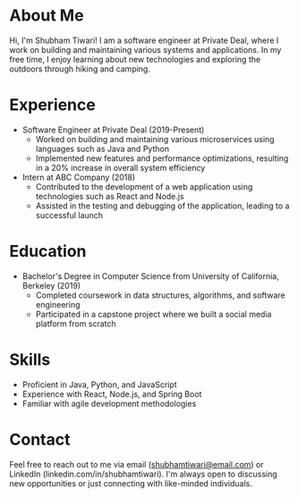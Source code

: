 # About Me

Hi, I'm Shubham Tiwari! I am a software engineer at Private Deal, where I work on building and maintaining various systems and applications. In my free time, I enjoy learning about new technologies and exploring the outdoors through hiking and camping.

# Experience

- Software Engineer at Private Deal (2019-Present)
  - Worked on building and maintaining various microservices using languages such as Java and Python
  - Implemented new features and performance optimizations, resulting in a 20% increase in overall system efficiency
- Intern at ABC Company (2018)
  - Contributed to the development of a web application using technologies such as React and Node.js
  - Assisted in the testing and debugging of the application, leading to a successful launch

# Education

- Bachelor's Degree in Computer Science from University of California, Berkeley (2019)
  - Completed coursework in data structures, algorithms, and software engineering
  - Participated in a capstone project where we built a social media platform from scratch

# Skills

- Proficient in Java, Python, and JavaScript
- Experience with React, Node.js, and Spring Boot
- Familiar with agile development methodologies

# Contact

Feel free to reach out to me via email (shubhamtiwari@email.com) or LinkedIn (linkedin.com/in/shubhamtiwari). I'm always open to discussing new opportunities or just connecting with like-minded individuals.
